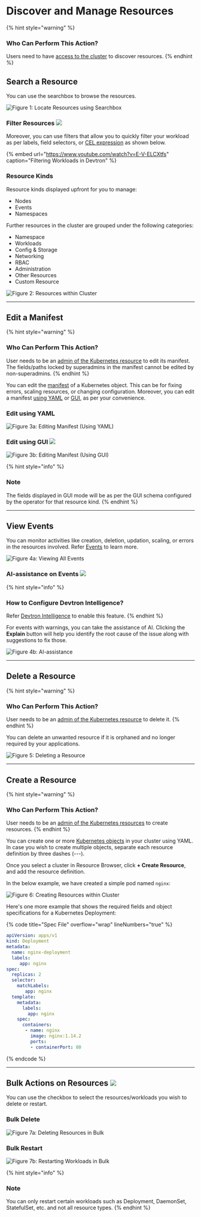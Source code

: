 # Discover and Manage Resources 

{% hint style="warning" %}
### Who Can Perform This Action?
Users need to have [access to the cluster](../global-configurations/authorization/user-access.md#kubernetes-resources-permissions) to discover resources.
{% endhint %}

## Search a Resource

You can use the searchbox to browse the resources.

![Figure 1: Locate Resources using Searchbox](https://devtron-public-asset.s3.us-east-2.amazonaws.com/images/kubernetes-resource-browser/discover-resource.gif)

### Filter Resources [![](https://devtron-public-asset.s3.us-east-2.amazonaws.com/images/elements/EnterpriseTag.svg)](https://devtron.ai/pricing)

Moreover, you can use filters that allow you to quickly filter your workload as per labels, field selectors, or [CEL expression](https://kubernetes.io/docs/reference/using-api/cel/) as shown below.

{% embed url="https://www.youtube.com/watch?v=E-V-ELCXtfs" caption="Filtering Workloads in Devtron" %}

### Resource Kinds

Resource kinds displayed upfront for you to manage:

* Nodes
* Events
* Namespaces

Further resources in the cluster are grouped under the following categories:

* Namespace
* Workloads
* Config & Storage
* Networking
* RBAC
* Administration
* Other Resources
* Custom Resource

![Figure 2: Resources within Cluster](https://devtron-public-asset.s3.us-east-2.amazonaws.com/images/kubernetes-resource-browser/cluster-resources.jpg)

---

## Edit a Manifest 

{% hint style="warning" %}
### Who Can Perform This Action?
User needs to be an [admin of the Kubernetes resource](../global-configurations/authorization/user-access.md#kubernetes-resources-permissions) to edit its manifest. The fields/paths locked by superadmins in the manifest cannot be edited by non-superadmins.
{% endhint %}

You can edit the [manifest](../../reference/glossary.md#manifest) of a Kubernetes object. This can be for fixing errors, scaling resources, or changing configuration. Moreover, you can edit a manifest [using YAML](#edit-using-yaml) or [GUI](#edit-using-gui), as per your convenience.

### Edit using YAML

![Figure 3a: Editing Manifest (Using YAML)](https://devtron-public-asset.s3.us-east-2.amazonaws.com/images/kubernetes-resource-browser/edit-live-manifest-yaml.gif)

### Edit using GUI [![](https://devtron-public-asset.s3.us-east-2.amazonaws.com/images/elements/EnterpriseTag.svg)](https://devtron.ai/pricing)

![Figure 3b: Editing Manifest (Using GUI)](https://devtron-public-asset.s3.us-east-2.amazonaws.com/images/kubernetes-resource-browser/edit-live-manifest-gui.gif)

{% hint style="info" %}
### Note
The fields displayed in GUI mode will be as per the GUI schema configured by the operator for that resource kind.
{% endhint %}

---

## View Events

You can monitor activities like creation, deletion, updation, scaling, or errors in the resources involved. Refer [Events](https://kubernetes.io/docs/reference/kubernetes-api/cluster-resources/event-v1/) to learn more.

![Figure 4a: Viewing All Events](https://devtron-public-asset.s3.us-east-2.amazonaws.com/images/kubernetes-resource-browser/events.gif)

### AI-assistance on Events [![](https://devtron-public-asset.s3.us-east-2.amazonaws.com/images/elements/EnterpriseTag.svg)](https://devtron.ai/pricing)

{% hint style="info" %}
### How to Configure Devtron Intelligence?
Refer [Devtron Intelligence](../devtron-intelligence.md) to enable this feature.
{% endhint %}

For events with warnings, you can take the assistance of AI. Clicking the **Explain** button will help you identify the root cause of the issue along with suggestions to fix those.

![Figure 4b: AI-assistance](https://devtron-public-asset.s3.us-east-2.amazonaws.com/images/kubernetes-resource-browser/ai-assist-eventfix.gif)

---

## Delete a Resource

{% hint style="warning" %}
### Who Can Perform This Action?
User needs to be an [admin of the Kubernetes resource](../global-configurations/authorization/user-access.md#kubernetes-resources-permissions) to delete it.
{% endhint %}

You can delete an unwanted resource if it is orphaned and no longer required by your applications.

![Figure 5: Deleting a Resource](https://devtron-public-asset.s3.us-east-2.amazonaws.com/images/kubernetes-resource-browser/delete.gif)

---

## Create a Resource

{% hint style="warning" %}
### Who Can Perform This Action?
User needs to be an [admin of the Kubernetes resources](../global-configurations/authorization/user-access.md#kubernetes-resources-permissions) to create resources.
{% endhint %}

You can create one or more [Kubernetes objects](../../reference/glossary.md#objects) in your cluster using YAML. In case you wish to create multiple objects, separate each resource definition by three dashes (---).

Once you select a cluster in Resource Browser, click **+ Create Resource**, and add the resource definition.  

In the below example, we have created a simple pod named `nginx`:

![Figure 6: Creating Resources within Cluster](https://devtron-public-asset.s3.us-east-2.amazonaws.com/images/kubernetes-resource-browser/create-resource.gif)

Here's one more example that shows the required fields and object specifications for a Kubernetes Deployment:

{% code title="Spec File" overflow="wrap" lineNumbers="true" %}
```yml
apiVersion: apps/v1
kind: Deployment
metadata:
  name: nginx-deployment
  labels: 
     app: nginx
spec:
  replicas: 2
  selector:
    matchLabels:
       app: nginx
  template:
    metadata:
      labels:
        app: nginx
    spec:
      containers:
       - name: nginx
         image: nginx:1.14.2
         ports:
         - containerPort: 80
```
{% endcode %}

---

## Bulk Actions on Resources [![](https://devtron-public-asset.s3.us-east-2.amazonaws.com/images/elements/EnterpriseTag.svg)](https://devtron.ai/pricing)

You can use the checkbox to select the resources/workloads you wish to delete or restart.

### Bulk Delete

![Figure 7a: Deleting Resources in Bulk](https://devtron-public-asset.s3.us-east-2.amazonaws.com/images/kubernetes-resource-browser/bulk-delete-resources.gif)

### Bulk Restart

![Figure 7b: Restarting Workloads in Bulk](https://devtron-public-asset.s3.us-east-2.amazonaws.com/images/kubernetes-resource-browser/bulk-restart-resources.gif)

{% hint style="info" %}
### Note
You can only restart certain workloads such as Deployment, DaemonSet, StatefulSet, etc. and not all resource types.
{% endhint %}